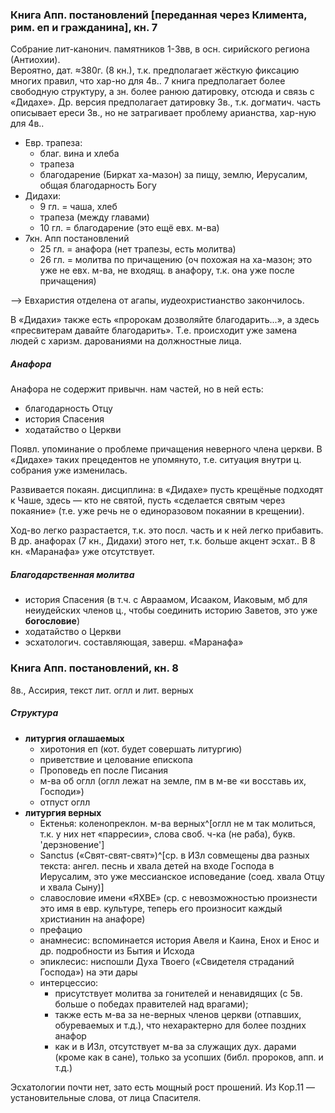 
### Книга Апп. постановлений [переданная через Климента, рим. еп и гражданина], кн. 7
Собрание лит-канонич. памятников 1-3вв, в осн. сирийского региона (Антиохии).  
Вероятно, дат. ≈380г. (8 кн.), т.к. предполагает жёсткую фиксацию многих правил, что хар-но для 4в..
7 книга предполагает более свободную структуру, а зн. более ранюю датировку, отсюда и связь с «Дидахе».
Др. версия предполагает датировку 3в., т.к. догматич. часть описывает ереси 3в., но не затрагивает проблему арианства, хар-ную для 4в..

- Евр. трапеза:
	- благ. вина и хлеба
	- трапеза
	- благодарение (Биркат ха-мазон) за пищу, землю, Иерусалим, общая благодарность Богу
- Дидахи:
	- 9 гл. = чаша, хлеб
	- трапеза (между главами)
	- 10 гл. = благодарение (это ещё евх. м-ва)
- 7кн. Апп постановлений
	- 25 гл. = анафора (нет трапезы, есть молитва)
	- 26 гл. = молитва по причащению (оч похожая на ха-мазон; это уже не евх. м-ва, не входящ. в анафору, т.к. она уже после причащения)

--> Евхаристия отделена от агапы, иудеохристианство закончилось.

В «Дидахи» также есть «пророкам дозволяйте благодарить...», а здесь «пресвитерам давайте благодарить».
Т.е. происходит уже замена людей с харизм. дарованиями на должностные лица.

##### Анафора
Анафора не содержит привычн. нам частей, но в ней есть:

- благодарность Отцу
- история Спасения
- ходатайство о Церкви

Появл. упоминание о проблеме причащения неверного члена церкви.
В «Дидахе» таких прецедентов не упомянуто, т.е. ситуация внутри ц. собрания уже изменилась.

Развивается покаян. дисциплина: в «Дидахе» пусть крещёные подходят к Чаше, здесь — кто не святой, пусть «сделается святым через покаяние» (т.е. уже речь не о единоразовом покаянии в крещении).

Ход-во легко разрастается, т.к. это посл. часть и к ней легко прибавить.
В др. анафорах (7 кн., Дидахи) этого нет, т.к. больше акцент эсхат..
В 8 кн. «Маранафа» уже отсутствует.

##### Благодарственная молитва
- история Спасения (в т.ч. с Авраамом, Исааком, Иаковым, мб для неиудейских членов ц., чтобы соединить историю Заветов, это уже **богословие**)
- ходатайство о Церкви
- эсхатологич. составляющая, заверш. «Маранафа»

### Книга Апп. постановлений, кн. 8
8в., Ассирия, текст лит. оглл и лит. верных

##### Структура
- **литургия оглашаемых**
	- хиротония еп (кот. будет совершать литургию)
	- приветствие и целование епископа
	- Проповедь еп после Писания
	- м-ва об оглл (оглл лежат на земле, пм в м-ве «и восставь их, Господи»)
	- отпуст оглл
- **литургия верных**
	- Ектенья: коленопреклон. м-ва верных^[оглл не м так молиться, т.к. у них нет «парресии», слова своб. ч-ка (не раба), букв. 'дерзновение']
	- Sanctus («Свят-свят-свят»)^[ср. в ИЗл совмещены два разных текста: ангел. песнь и хвала детей на входе Господа в Иерусалим, это уже мессианское исповедание (соед. хвала Отцу и хвала Сыну)]
	- славословие имени «ЯХВЕ» (ср. с невозможностью произнести это имя в евр. культуре, теперь его произносит каждый христианин на анафоре)
	- префацио
	- анамнесис: вспоминается история Авеля и Каина, Енох и Енос и др. подробности из Бытия и Исхода
	- эпиклесис: ниспошли Духа Твоего («Свидетеля страданий Господа») на эти дары
	- интерцессио: 
		- присутствует молитва за гонителей и ненавидящих (с 5в. больше о победах правителей над врагами); 
		- также есть м-ва за не-верных членов церкви (отпавших, обуреваемых и т.д.), что нехарактерно для более поздних анафор
		- как и в ИЗл, отсутствует м-ва за служащих дух. дарами (кроме как в сане), только за усопших (библ. пророков, апп. и т.д.)

Эсхатологии почти нет, зато есть мощный рост прошений.
Из Кор.11 — установительные слова, от лица Спасителя.

